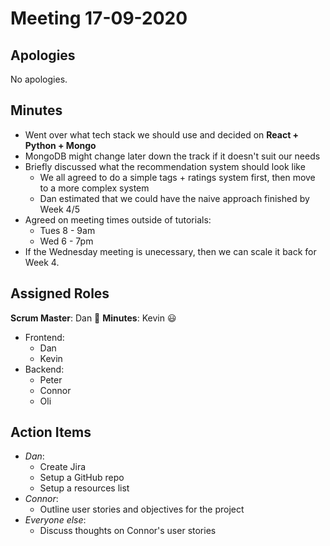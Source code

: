 # Meeting 17-09-2020

## Apologies

No apologies.

## Minutes

- Went over what tech stack we should use and decided on **React + Python + Mongo**
- MongoDB might change later down the track if it doesn't suit our needs
- Briefly discussed what the recommendation system should look like
  - We all agreed to do a simple tags + ratings system first, then move to a more complex system
  - Dan estimated that we could have the naive approach finished by Week 4/5
- Agreed on meeting times outside of tutorials:
  - Tues 8 - 9am
  - Wed 6 - 7pm
- If the Wednesday meeting is unecessary, then we can scale it back for Week 4.

## Assigned Roles

**Scrum Master**: Dan 💯 
**Minutes**: Kevin 😃 

- Frontend:
  - Dan
  - Kevin
- Backend:
  - Peter
  - Connor
  - Oli

## Action Items

- *Dan*:
  - Create Jira
  - Setup a GitHub repo
  - Setup a resources list
- *Connor*:
  - Outline user stories and objectives for the project
- *Everyone else*:
  - Discuss thoughts on Connor's user stories